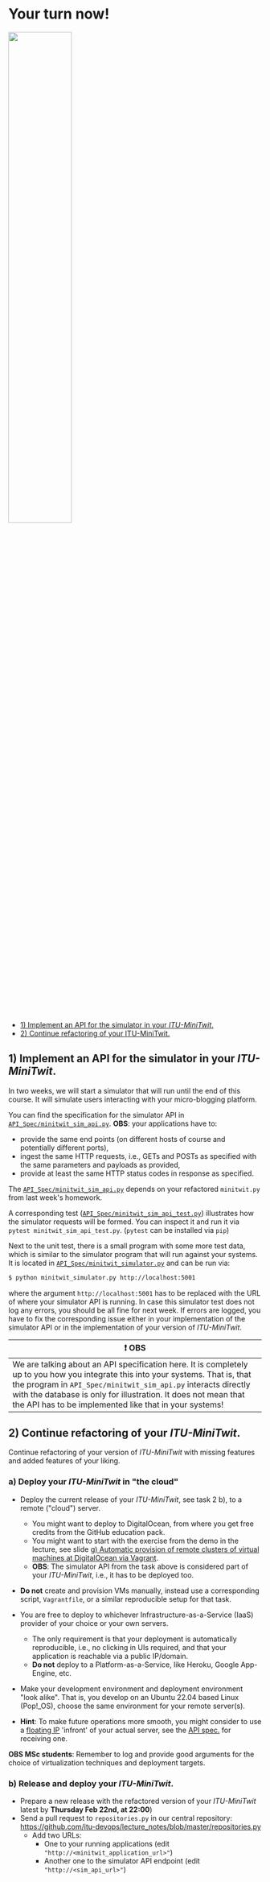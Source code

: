 # Your turn now!

<img src="https://media.giphy.com/media/13GIgrGdslD9oQ/giphy.gif" width=50%/>

  - [1) Implement an API for the simulator in your _ITU-MiniTwit_.](#1-implement-an-api-for-the-simulator-in-your-itu-minitwit)
  - [2) Continue refactoring of your ITU-MiniTwit.](#2\)-Continue-refactoring-of-your-ITU-MiniTwit.)


## 1) Implement an API for the simulator in your _ITU-MiniTwit_.


In two weeks, we will start a simulator that will run until the end of this course. It will simulate users interacting with your micro-blogging platform.

You can find the specification for the simulator API in
[`API_Spec/minitwit_sim_api.py`](./API_Spec/minitwit_sim_api.py). **OBS**: your applications have to:

  - provide the same end points (on different hosts of course and potentially different ports),
  - ingest the same HTTP requests, i.e., GETs and POSTs as specified with the same parameters and payloads as provided,
  - provide at least the same HTTP status codes in response as specified.


The [`API_Spec/minitwit_sim_api.py`](./API_Spec/minitwit_sim_api_test.py) depends on your refactored `minitwit.py` from last week's homework.

A corresponding test ([`API_Spec/minitwit_sim_api_test.py`](./API_Spec/minitwit_sim_api_test.py)) illustrates how the simulator requests will be formed. You can inspect it and run it via `pytest minitwit_sim_api_test.py`.
(`pytest` can be installed via `pip`)

Next to the unit test, there is a small program with some more test data, which is similar to the simulator program that will run against your systems. It is located in [`API_Spec/minitwit_simulator.py`](API_Spec/minitwit_simulator.py) and can be run via:

```bash
$ python minitwit_simulator.py http://localhost:5001
```

where the argument `http://localhost:5001` has to be replaced with the URL of where your simulator API is running. In case this simulator test does not log any errors, you should be all fine for next week. If errors are logged, you have to fix the corresponding issue either in your implementation of the simulator API or in the implementation of your version of _ITU-MiniTwit_.


| :exclamation:  **OBS**   |
|--------------------------|
| We are talking about an API specification here. It is completely up to you how you integrate this into your systems. That is, that the program in `API_Spec/minitwit_sim_api.py` interacts directly with the database is only for illustration. It does not mean that the API has to be implemented like that in your systems! |


## 2) Continue refactoring of your _ITU-MiniTwit_.

Continue refactoring of your version of _ITU-MiniTwit_ with missing features and added features of your liking.

### a) Deploy your _ITU-MiniTwit_ in "the cloud"

  * Deploy the current release of your _ITU-MiniTwit_, see task 2 b), to a remote ("cloud") server.
    - You might want to deploy to DigitalOcean, from where you get free credits from the GitHub education pack.
    - You might want to start with the exercise from the demo in the lecture, see slide [g) Automatic provision of remote clusters of virtual machines at DigitalOcean via Vagrant](./Slides.md#g-Automatic-provision-of-remote-clusters-of-virtual-machines-at-DigitalOcean-via-Vagrant).
    - **OBS**: The simulator API from the task above is considered part of your _ITU-MiniTwit_, i.e., it has to be deployed too.
  * **Do not** create and provision VMs manually, instead use a corresponding script, `Vagrantfile`, or a similar reproducible setup for that task.

  * You are free to deploy to whichever Infrastructure-as-a-Service (IaaS) provider of your choice or your own servers.
    - The only requirement is that your deployment is automatically reproducible, i.e., no clicking in UIs required, and that your application is reachable via a public IP/domain.
    - **Do not** deploy to a Platform-as-a-Service, like Heroku, Google App-Engine, etc.

  * Make your development environment and deployment environment "look alike". That is, you develop on an Ubuntu 22.04 based Linux (Pop!_OS), choose the same environment for your remote server(s).

  * **Hint**: To make future operations more smooth, you might consider to use a [floating IP](https://docs.digitalocean.com/products/networking/floating-ips/) 'infront' of your actual server, see the [API spec.](https://docs.digitalocean.com/reference/api/api-reference/#tag/Floating-IPs) for receiving one.


**OBS MSc students**: Remember to log and provide good arguments for the choice of virtualization techniques and deployment targets.


### b) Release and deploy your _ITU-MiniTwit_.

  * Prepare a new release with the refactored version of your _ITU-MiniTwit_ latest by **Thursday Feb 22nd, at 22:00**)
  * Send a pull request to `repositories.py` in our central repository: https://github.com/itu-devops/lecture_notes/blob/master/repositories.py
    - Add two URLs:
      * One to your running applications (edit `"http://<minitwit_application_url>"`)
      * Another one to the simulator API endpoint (edit `"http://<sim_api_url>"`)
